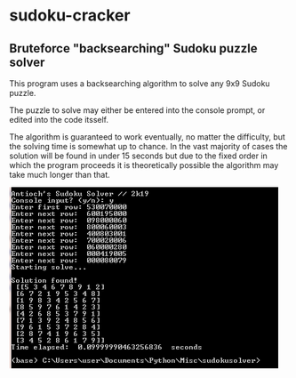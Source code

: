 # sudoku-cracker
Bruteforce "backsearching" Sudoku puzzle solver
-------
This program uses a backsearching algorithm to solve any 9x9 Sudoku puzzle.

The puzzle to solve may either be entered into the console prompt, or edited into the code itsself.

The algorithm is guaranteed to work eventually, no matter the difficulty, but the solving time is somewhat up to chance. In the vast majority of cases the solution will be found in under 15 seconds but due to the fixed order in which the program proceeds it is theoretically possible the algorithm may take much longer than that.

![Sample Output](consoleoutput.png)
